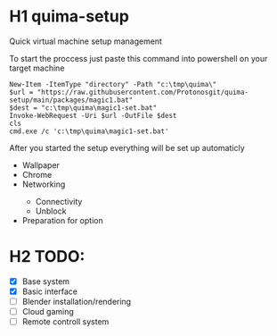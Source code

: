 # H1 quima-setup
 Quick virtual machine setup management
 
 
 To start the proccess just paste this command into powershell on your target machine
 
```Batch
New-Item -ItemType "directory" -Path "c:\tmp\quima\"
$url = "https://raw.githubusercontent.com/Protonosgit/quima-setup/main/packages/magic1.bat"
$dest = "c:\tmp\quima\magic1-set.bat"
Invoke-WebRequest -Uri $url -OutFile $dest
cls
cmd.exe /c 'c:\tmp\quima\magic1-set.bat'
```
After you started the setup everything will be set up automaticly




<ul>
  <li>Wallpaper</li>
  <li>Chrome</li>
  <li>Networking</li>
  <ul>
   <li>Connectivity </li>
   <li>Unblock</li>
 </ul>
  <li>Preparation for option</li>
</ul>

# H2 TODO:
- [x] Base system
- [x] Basic interface
- [ ] Blender installation/rendering
- [ ] Cloud gaming
- [ ] Remote controll system
